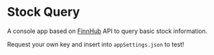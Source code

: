 # Stock Query

A console app based on [FinnHub](https://finnhub.io/) API to query basic stock information.

Request your own key and insert into `appSettings.json` to test!
